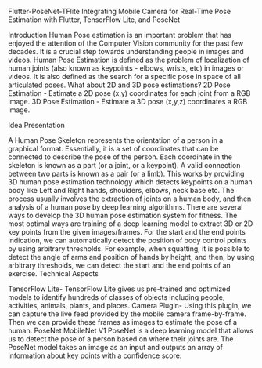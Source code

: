 Flutter-PoseNet-TFlite
Integrating Mobile Camera for Real-Time Pose Estimation with Flutter, TensorFlow Lite, and PoseNet

Introduction Human Pose estimation is an important problem that has enjoyed the attention of the Computer Vision community for the past few decades. It is a crucial step towards understanding people in images and videos. Human Pose Estimation is defined as the problem of localization of human joints (also known as keypoints - elbows, wrists, etc) in images or videos. It is also defined as the search for a specific pose in space of all articulated poses. What about 2D and 3D pose estimations? 2D Pose Estimation - Estimate a 2D pose (x,y) coordinates for each joint from a RGB image. 3D Pose Estimation - Estimate a 3D pose (x,y,z) coordinates a RGB image.

Idea Presentation

A Human Pose Skeleton represents the orientation of a person in a graphical format. Essentially, it is a set of coordinates that can be connected to describe the pose of the person. Each coordinate in the skeleton is known as a part (or a joint, or a keypoint). A valid connection between two parts is known as a pair (or a limb).
This works by providing 3D human pose estimation technology which detects keypoints on a human body like Left and Right hands, shoulders, elbows, neck base etc.
The process usually involves the extraction of joints on a human body, and then analysis of a human pose by deep learning algorithms.
There are several ways to develop the 3D human pose estimation system for fitness. The most optimal ways are training of a deep learning model to extract 3D or 2D key points from the given images/frames.
For the start and the end points indication, we can automatically detect the position of body control points by using arbitrary thresholds. For example, when squatting, it is possible to detect the angle of arms and position of hands by height, and then, by using arbitrary thresholds, we can detect the start and the end points of an exercise.
Technical Aspects

TensorFlow Lite- TensorFlow Lite gives us pre-trained and optimized models to identify hundreds of classes of objects including people, activities, animals, plants, and places.
Camera Plugin- Using this plugin, we can capture the live feed provided by the mobile camera frame-by-frame. Then we can provide these frames as images to estimate the pose of a human.
PoseNet MobileNet V1 PoseNet is a deep learning model that allows us to detect the pose of a person based on where their joints are. The PoseNet model takes an image as an input and outputs an array of information about key points with a confidence score.
